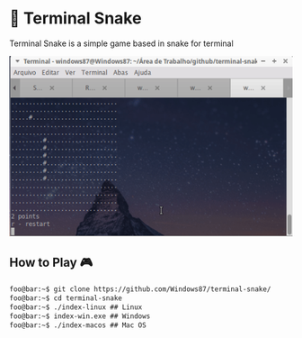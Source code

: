 # :snake: Terminal Snake
Terminal Snake is a simple game based in snake for terminal 

<img src="https://raw.githubusercontent.com/Windows87/terminal-snake/master/snake.gif">

## How to Play :video_game:
```console
foo@bar:~$ git clone https://github.com/Windows87/terminal-snake/
foo@bar:~$ cd terminal-snake
foo@bar:~$ ./index-linux ## Linux
foo@bar:~$ index-win.exe ## Windows
foo@bar:~$ ./index-macos ## Mac OS
```

